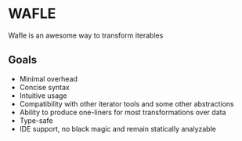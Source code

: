 # WAFLE

Wafle is an awesome way to transform iterables

## Goals
 - Minimal overhead
 - Concise syntax
 - Intuitive usage
 - Compatibility with other iterator tools and some other abstractions
 - Ability to produce one-liners for most transformations over data
 - Type-safe
 - IDE support, no black magic and remain statically analyzable

